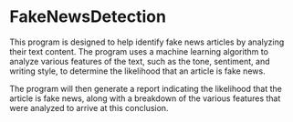 # FakeNewsDetection

This program is designed to help identify fake news articles by analyzing their text content. The program uses a machine learning algorithm to analyze various features of the text, such as the tone, sentiment, and writing style, to determine the likelihood that an article is fake news.

The program will then generate a report indicating the likelihood that the article is fake news, along with a breakdown of the various features that were analyzed to arrive at this conclusion.
